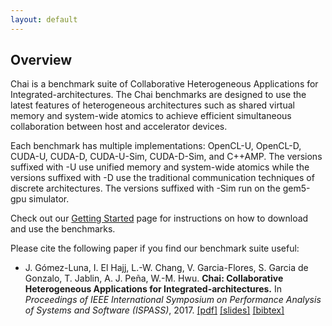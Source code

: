 ```yaml
---
layout: default
---
```


  <h2>Overview</h2>

  Chai is a benchmark suite of Collaborative Heterogeneous Applications for Integrated-architectures.
  The Chai benchmarks are designed to use the latest features of heterogeneous architectures such as shared virtual memory and system-wide atomics to achieve efficient simultaneous collaboration between host and accelerator devices.

  Each benchmark has multiple implementations: OpenCL-U, OpenCL-D, CUDA-U, CUDA-D, CUDA-U-Sim, CUDA-D-Sim, and C++AMP.
  The versions suffixed with -U use unified memory and system-wide atomics while the versions suffixed with -D use the traditional communication techniques of discrete architectures.
  The versions suffixed with -Sim run on the gem5-gpu simulator.

  Check out our [Getting Started](gettingstarted) page for instructions on how to download and use the benchmarks.

Please cite the following paper if you find our benchmark suite useful:

* J. Gómez-Luna, I. El Hajj, L.-W. Chang, V. Garcia-Flores, S. Garcia de Gonzalo, T. Jablin, A. J. Peña, W.-M. Hwu.
  **Chai: Collaborative Heterogeneous Applications for Integrated-architectures.**
  In *Proceedings of IEEE International Symposium on Performance Analysis of Systems and Software (ISPASS)*, 2017.
  [\[pdf\]](/assets/ispass17.pdf)
  [\[slides\]](/assets/ispass17.pptx)
  [\[bibtex\]](/assets/ispass17.bib)

